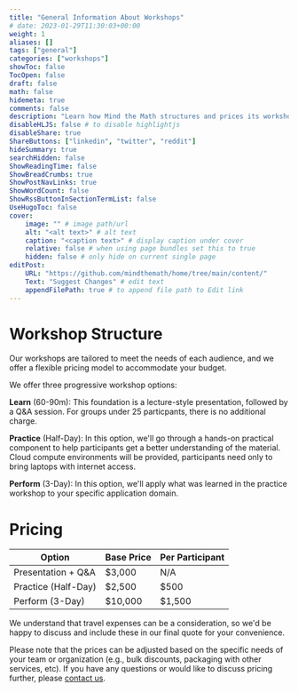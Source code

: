 ```yaml
---
title: "General Information About Workshops"
# date: 2023-01-29T11:30:03+00:00
weight: 1
aliases: []
tags: ["general"]
categories: ["workshops"]
showToc: false
TocOpen: false
draft: false
math: false
hidemeta: true
comments: false
description: "Learn how Mind the Math structures and prices its workshops."
disableHLJS: false # to disable highlightjs
disableShare: true
ShareButtons: ["linkedin", "twitter", "reddit"]
hideSummary: true
searchHidden: false
ShowReadingTime: false
ShowBreadCrumbs: true
ShowPostNavLinks: true
ShowWordCount: false
ShowRssButtonInSectionTermList: false
UseHugoToc: false
cover:
    image: "" # image path/url
    alt: "<alt text>" # alt text
    caption: "<caption text>" # display caption under cover
    relative: false # when using page bundles set this to true
    hidden: false # only hide on current single page
editPost:
    URL: "https://github.com/mindthemath/home/tree/main/content/"
    Text: "Suggest Changes" # edit text
    appendFilePath: true # to append file path to Edit link
---
```


# Workshop Structure

Our workshops are tailored to meet the needs of each audience, and we offer a flexible pricing model to accommodate your budget.

We offer three progressive workshop options:

**Learn** (60-90m): This foundation is a lecture-style presentation, followed by a Q&A session. For groups under 25 particpants, there is no additional charge.

**Practice** (Half-Day): In this option, we'll go through a hands-on practical component to help participants get a better understanding of the material. Cloud compute environments will be provided, participants need only to bring laptops with internet access.

**Perform** (3-Day): In this option, we'll apply what was learned in the practice workshop to your specific application domain.


# Pricing

| Option | Base Price | Per Participant |
|--------|-----------|----------------|
| Presentation + Q&A | $3,000 | N/A |
| Practice (Half-Day) | $2,500 | $500 |
| Perform (3-Day) | $10,000 | $1,500 |

We understand that travel expenses can be a consideration, so we'd be happy to discuss and include these in our final quote for your convenience. 

Please note that the prices can be adjusted based on the specific needs of your team or organization (e.g., bulk discounts, packaging with other services, etc).
If you have any questions or would like to discuss pricing further, please [contact us](/contact).
